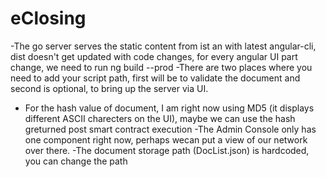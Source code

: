 # eClosing
-The go server serves the static content from ist an with latest angular-cli, dist doesn't get updated with code changes, for every angular UI part change, we need to run ng build --prod
-There are two places where you need to add your script path, first will be to validate the document and second is optional, to bring up the server via UI.
- For the hash value of document, I am right now using MD5 (it displays different ASCII charecters on the UI), maybe we can use the hash greturned post smart contract execution
-The Admin Console only has one component right now, perhaps wecan put a view of our network over there.
-The document storage path (DocList.json) is hardcoded, you can change the path

